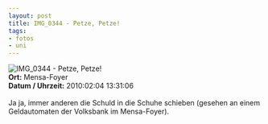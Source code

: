 ```yaml
--- 
layout: post
title: IMG_0344 - Petze, Petze!
tags: 
- fotos
- uni
---
```

<img src="http://blog.fabianonline.de/wp-content/main/2010_07/IMG_0344.jpg" alt="IMG_0344 - Petze, Petze!" class="aligncenter" /><br />
<strong>Ort:</strong> Mensa-Foyer<br />
<strong>Datum / Uhrzeit:</strong> 2010:02:04 13:31:06<br />
<br />
Ja ja, immer anderen die Schuld in die Schuhe schieben (gesehen an einem Geldautomaten der Volksbank im Mensa-Foyer).
